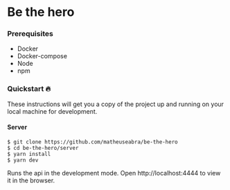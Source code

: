 # Be the hero

### Prerequisites

- Docker
- Docker-compose
- Node
- npm

### Quickstart 🔥

These instructions will get you a copy of the project up and running on your local machine for development.

#### Server

```
$ git clone https://github.com/matheuseabra/be-the-hero
$ cd be-the-hero/server
$ yarn install
$ yarn dev
```

Runs the api in the development mode. Open http://localhost:4444 to view it in the browser.

